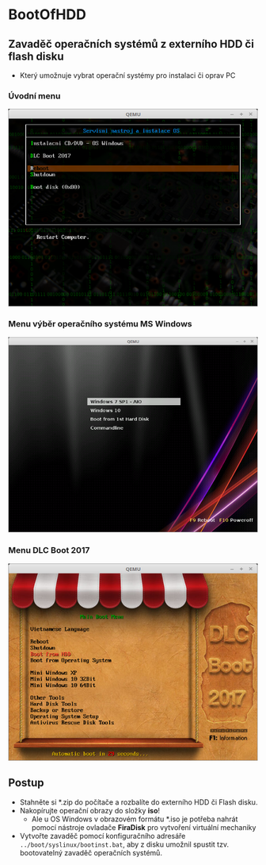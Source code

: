 # BootOfHDD

## Zavaděč operačních systémů z externího HDD či flash disku

- Který umožnuje vybrat operační systémy pro instalaci či oprav PC

### Úvodní menu
![Úvodní menu](/nastroje/images/screen01.png)

### Menu výběr operačního systému MS Windows
![Menu výběr operačního systému MS Windows](/nastroje/images/screen03.png)

### Menu DLC Boot 2017
![Menu DLC Boot 2017](/nastroje/images/screen02.png)

## Postup

- Stahněte si \*.zip do počítače a rozbalíte do externího HDD či Flash disku.
- Nakopírujte operační obrazy do složky **iso**!
  - Ale u OS Windows v obrazovém formátu \*.iso je potřeba nahrát pomocí nástroje ovladače **FiraDisk** pro vytvoření virtuální mechaniky
- Vytvořte zavaděč pomocí konfiguračního adresáře `../boot/syslinux/bootinst.bat`, aby z disku umožnil spustit tzv. bootovatelný zavaděč operačních systémů.
